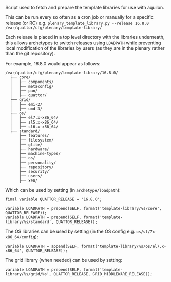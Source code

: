 Script used to fetch and prepare the template libraries for use with aquilon.

This can be run every so often as a cron job or manually for a specific release (or RC) e.g. `plenary_template_library.py --release 16.8.0 /var/quattor/cfg/plenary/template-library/`

Each release is placed in a top level directory with the libraries underneath, this allows archetypes to switch releases using `LOADPATH` while preventing local modification of the libraries by users (as they are in the plenary rather than the git repository).

For example, 16.8.0 would appear as follows:
```
/var/quattor/cfg/plenary/template-library/16.8.0/
  ├── core/
  │   ├── components/
  │   ├── metaconfig/
  │   ├── pan/
  │   ├── quattor/
  ├── grid/
  │   ├── emi-2/
  │   ├── umd-3/
  ├── os/
  │   ├── el7.x-x86_64/
  │   ├── sl5.x-x86_64/
  │   ├── sl6.x-x86_64/
  ├── standard/
      ├── features/
      ├── filesystem/
      ├── glite/
      ├── hardware/
      ├── machine-types/
      ├── os/
      ├── personality/
      ├── repository/
      ├── security/
      ├── users/
      ├── xen/
```

Which can be used by setting (in `archetype/loadpath`):
```pan
final variable QUATTOR_RELEASE = '16.8.0';

variable LOADPATH = prepend(SELF, format('template-library/%s/core', QUATTOR_RELEASE));
variable LOADPATH = prepend(SELF, format('template-library/%s/standard', QUATTOR_RELEASE));
```

The OS libraries can be used by setting (in the OS config e.g. `os/sl/7x-x86_64/config`):
```pan
variable LOADPATH = append(SELF, format('template-library/%s/os/el7.x-x86_64', QUATTOR_RELEASE));
```

The grid library (when needed) can be used by setting:
```pan
variable LOADPATH = prepend(SELF, format('template-library/%s/grid/%s', QUATTOR_RELEASE, GRID_MIDDLEWARE_RELEASE));
```
